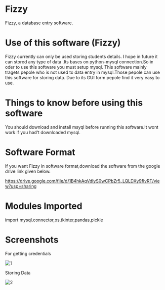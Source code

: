 # Fizzy

Fizzy, a database entry software.

# Use of this software (Fizzy)

Fizzy currently can only be used storing students details.
I hope in future it can stored any type of data .Its bases on python-mysql connection.So in oder to use this software you must setup mysql.
This software mainly tragets pepole who is not used to data entry in mysql.Those pepole can use this software for storing data.
Due to its GUI form pepole find it very easy to use.

# Things to know before using this software

You should download and install msyql before running this software.It wont work if you had't downloaded mysql.

# Software Format

If you want Fizzy in software format,download the software from the google drive link given below.

https://drive.google.com/file/d/1B4hkAqVdlyS0wCPbZr5_LQLDXy9flvRT/view?usp=sharing

# Modules Imported

import mysql.connector,os,tkinter,pandas,pickle

# Screenshots

For getting credentials


![1](https://user-images.githubusercontent.com/92664795/144005761-1c9bc186-ca22-4578-a898-c63c646824d7.PNG)

Storing Data


![2](https://user-images.githubusercontent.com/92664795/144005772-313ae1ce-52d4-49b5-92d1-4e43d619f601.PNG)


